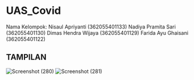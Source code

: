 # UAS_Covid
Nama Kelompok:
Nisaul Apriyanti      (362055401133)
Nadiya Pramita Sari   (362055401130)
Dimas Hendra Wijaya   (362055401129)
Farida Ayu Ghaisani   (362055401122)

## TAMPILAN

![Screenshot (280)](https://user-images.githubusercontent.com/100395850/158177433-ec1f5eda-da82-45fc-85ff-66884ae67f60.png)
![Screenshot (281)](https://user-images.githubusercontent.com/100395850/158177555-36eb5abe-680f-4b0a-b556-c6f5de4c3841.png)
